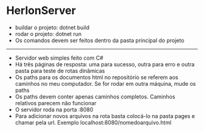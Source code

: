 # HerlonServer
<ul>
<li>buildar o projeto: dotnet build</li>
<li>rodar o projeto: dotnet run</li>
<li>Os comandos devem ser feitos dentro da pasta principal do projeto</li>
</ul>
<hr>
<ul>
<li>Servidor web simples feito com C#</li>
<li>Há três páginas de resposta: uma para sucesso, outra para erro e outra pasta para teste de rotas dinâmicas</li>
<li>Os paths para os documentos html no repositório se referem aos caminhos no meu computador. Se for rodar em outra máquina, mude os paths</li>
<li>Os paths devem conter apenas caminhos completos. Caminhos relativos parecem não funcionar</li>
<li>O servidor roda na porta :8080</li>
<li>Para adicionar novos arquivos na rota basta colocá-lo na pasta pages e chamar pela url. Exemplo localhost:8080/nomedoarquivo.html</li>
</ul>
